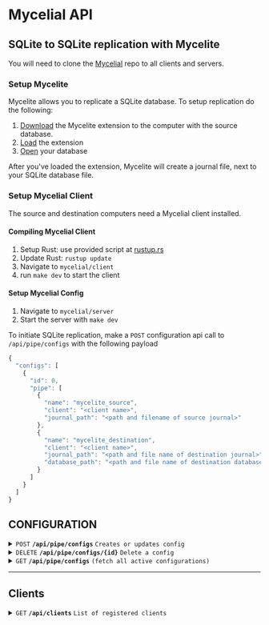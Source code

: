 # Mycelial API

## SQLite to SQLite replication with Mycelite

You will need to clone the [Mycelial](https://github.com/mycelial/mycelial) repo
to all clients and servers.

### Setup Mycelite

Mycelite allows you to replicate a SQLite database. To setup replication do the 
following:

1. [Download](https://mycelial.com/docs/get-started/quick-start/#download-the-extension) the Mycelite extension to the computer with the source database.
2. [Load](https://mycelial.com/docs/get-started/quick-start/#load-the-extension) the extension
3. [Open](https://mycelial.com/docs/get-started/quick-start/#open-a-new-database-as-a-writer) your database

After you've loaded the extension, Mycelite will create a journal file, next to your SQLite database file.

### Setup Mycelial Client

The source and destination computers need a Mycelial client installed.

#### Compiling Mycelial Client

1. Setup Rust: use provided script at [rustup.rs](https://rustup.rs)
2. Update Rust: `rustup update`
3. Navigate to `mycelial/client`
4. run `make dev` to start the client

#### Setup Mycelial Config

1. Navigate to `mycelial/server`
2. Start the server with `make dev`

To initiate SQLite replication, make a `POST` configuration api call to
`/api/pipe/configs` with the following payload

```js
{
  "configs": [
    {
      "id": 0,
      "pipe": [
        {
          "name": "mycelite_source",
          "client": "<client name>",
          "journal_path": "<path and filename of source journal>"
        },
        {
          "name": "mycelite_destination",
          "client": "<client name>",
          "journal_path": "<path and file name of destination journal>",
          "database_path": "<path and file name of destination database>"
        }
      ]
    }
  ]
}
```


## CONFIGURATION 

<details>
  <summary><code>POST</code> <code><b>/api/pipe/configs</b></code> <code>Creates or updates config</code></summary>

### Headers
> | name      |  type     | data type               | description                                                          |
> |-----------|-----------|-------------------------|-----------------------------------------------------------------------|
> | Authorization|  required | string               | Base64 encoded token  |

### Parameters

> | name      |  type     | data type               | description                                                           |
> |-----------|-----------|-------------------------|-----------------------------------------------------------------------|
> | None      |  required | object/payload (JSON)   | N/A  |

#### Payloads

<details>
  <summary>SQLite Source</summary>

```js
{
  "configs": [
    {
      "id": 0,
      "pipe": [
        {
          "name": "sqlite_source",
          "client": "<client_name>",
          "path": "<path_to_sqlite>",
          "tables": "<tables>"
        },
        {
          "name": "mycelial_net_destination",
          "endpoint": "http://<server>:8080/ingestion",
          "topic": "<unique_topic_id>"
        }
      ]
    }
  ]
}
```

</details>

<details>
  <summary>SQLite Destination</summary>

```js
{
  "configs": [
    {
      "id": 0,
      "pipe": [
        {
          "name": "mycelial_net_source",
          "endpoint": "http://<server>:8080/ingestion",
          "topic": "<matching_topic_id>"
        },
        {
          "name": "sqlite_destination",
          "path": "<path_to_sqlite>",
          "client": "<client_name>"
        }
      ]
    }
  ]
}
```

</details>

<details>
  <summary>Mycelite Source and Destination</summary>

```js
{
  "configs": [
    {
      "id": 0,
      "pipe": [
        {
          "name": "mycelite_source",
          "client": "<client name>",
          "journal_path": "<path to mycelite journal>"
        },
        {
          "name": "mycelite_destination",
          "client": "<client name>",
          "journal_path": "<path to mycelite journal>",
          "database_path": "<path to sqlite database>"
        }
      ]
    }
  ]
}
```

</details>

<details>
  <summary>Snowflake Source and Destination</summary>

```js
{
  "configs": [
    {
      "id": 0,
      "pipe": [
        {
          "name": "snowflake_source",
          "username": "<snowflake account name>",
          "password": "<snowflake account password",
          "role": "<snowflake role>",
          "account_identifier": "<snowflake account identifier>",
          "warehouse": "<warehouse name>",
          "database": "<database name>",
          "schema": "<database schema>",
          "query": "<sql query>",
          "client": "<client name>"
        },
        {
          "name": "snowflake_destination",
          "username": "<snowflake account name>",
          "password": "<snowflake account password>",
          "role": "<snowflake role>",
          "account_identifier": "<snowflake account identifier>",
          "warehouse": "<warehouse name>",
          "database": "<database name>",
          "schema": "<database schema>",
          "table": "<destination table name>"
        }
      ]
    }
  ]
}
```

</details>

### Responses

> | http code     | content-type                      | response                                                            |
> |---------------|-----------------------------------|---------------------------------------------------------------------|
> | `200`         | `application/json`                | `Configuration created successfully`                                |
> | `400`         | `text/plain;charset=UTF-8`                |                             |

### Example cURL

> ```bash
>  curl -X POST 'http://<server>:8080/api/pipe/configs' -H 'Authorization: Basic <base 64 token:>' --data @post.json'
> ```

</details>

<details>
  <summary><code>DELETE</code> <code><b>/api/pipe/configs/{id}</b></config></code> <code>Delete a config</code></summary>

### Parameters

> None

### Responses

> | http code     | content-type                      | response                                                            |
> |---------------|-----------------------------------|---------------------------------------------------------------------|
> | `200`         | `text/plain;charset=UTF-8`        |                                 |

##### Example cURL

> ```bash
>  curl 'http://localhost:8080/api/pipe/configs/<id>' -X 'DELETE' -H 'Authorization: Basic <base 64 token:>' \
> ```

</details>

<details>
 <summary><code>GET</code> <code><b>/api/pipe/configs</b></code> <code>(fetch all active configurations)</code></summary>

##### Parameters

> None

##### Responses

> | http code     | content-type                      | response                                                            |
> |---------------|-----------------------------------|---------------------------------------------------------------------|
> | `200`         | `application/json`        | active configurations

##### Example cURL

> ```bash
>  curl 'http://<server>:8080/api/pipe/configs' -H 'Authorization: Basic <base 64 token:>'
> ```

</details>

------------------------------------------------------------------------------------------

## Clients

<details>
  <summary><code>GET</code> <code><b>/api/clients</b></code> <code>List of registered clients</code></summary>

### Headers
> | name      |  type     | data type               | description                                                          |
> |-----------|-----------|-------------------------|-----------------------------------------------------------------------|
> | Authorization|  required | string               | Base64 encoded token  |

### Parameters

> None

### Responses

> | http code     | content-type                      | response                                                            |
> |---------------|-----------------------------------|---------------------------------------------------------------------|
> | `200`         | `application/json`                | JSON                                |


<details>
  <summary>Response Example</summary>

> ```js
> {
>   "clients": [
>     {
>       "id": "client 1"
>     },
>     {
>       "id": "client 2"
>     }
>  ]
> }
> ```

</details>

### Example cURL

> ```bash
>  curl 'http://<server>:8080/api/clients' -H 'Authorization: Basic <base 64 token:>'
> ```

</details>



